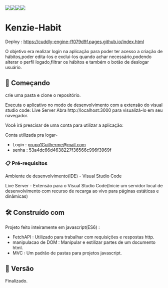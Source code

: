 <div style = "display : flex;align-items : center">
 <img src = "https://img.shields.io/badge/JavaScript-323330?style=for-the-badge&logo=javascript&logoColor=F7DF1E">
 <img src = "https://img.shields.io/badge/HTML5-E34F26?style=for-the-badge&logo=html5&logoColor=white">
 <img src = "https://img.shields.io/badge/CSS3-1572B6?style=for-the-badge&logo=css3&logoColor=white">
 <img src = "https://img.shields.io/badge/jQuery-0769AD?style=for-the-badge&logo=jquery&logoColor=white">
</div>


# Kenzie-Habit

Deploy : https://cuddly-engine-ff079d9f.pages.github.io/index.html
 
O objetivo era realizar  login na aplicação para poder ter acesso a criação de hábitos,poder  edita-los e exclui-los quando achar necessário,podendo alterar o perfil  logado,filtrar os hábitos e também o botão de deslogar usuário.

## 🚀 Começando

crie uma pasta e clone o repositório.

Executa o aplicativo no modo de desenvolvimento com a extensão do visual studio code: 
Live Server
Abra http://localhost:3000 para visualizá-lo em seu navegador.

Você irá prescisar de uma conta para utilizar a aplicação: 

Conta utilizada pra logar-
* Login : grupo1Guilherme@mail.com 
* senha : 53a4dc66d4638227f36566c996f3969f

### 📋 Pré-requisitos

Ambiente de desenvolvimento(IDE) - Visual Studio Code

Live Server - Extensão para o Visual Studio Code(Inicie um servidor local de desenvolvimento com recurso de recarga ao vivo para páginas estáticas e dinâmicas)

## 🛠️ Construído com

  Projeto feito inteiramente em javascript(ES6) :

  * FetchAPI : Utilizado para trabalhar com requisições e respostas http.
  * manipulacao de DOM : Manipular e estilizar partes de um documento html.
  * MVC  : Um padrão de pastas para projetos javascript.


## 📌 Versão

 Finalizado.
